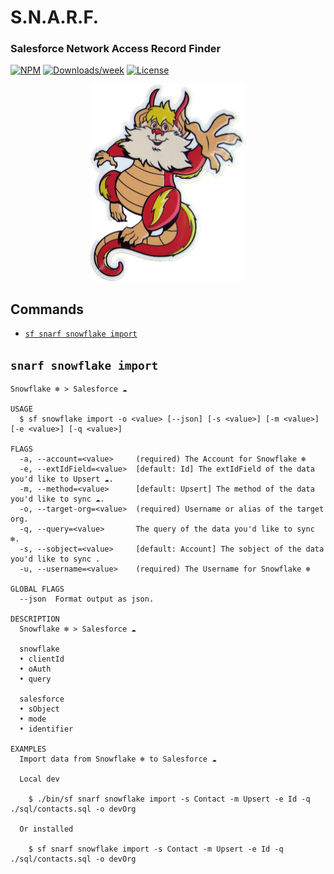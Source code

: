 # S.N.A.R.F.
### Salesforce Network Access Record Finder
[![NPM](https://img.shields.io/npm/v/snarf.svg?label=snarf)](https://www.npmjs.com/package/snarf) [![Downloads/week](https://img.shields.io/npm/dw/snarf.svg)](https://npmjs.org/package/snarf) [![License](https://img.shields.io/badge/License-BSD%203--Clause-brightgreen.svg)](https://raw.githubusercontent.com/salesforcecli/snarf/main/LICENSE.txt)

<p align="center" width="250">
    <img float="right" max-width="250" width="250" height="315" src="https://raw.githubusercontent.com/matt-newell/snarf/main/assets/snarf.png?raw=true&h=312&w=250&fit=crop&align=center"> 
</p>

## Commands

<!-- commands -->

- [`sf snarf snowflake import`](#sf-hello-world)

## `snarf snowflake import`



```
Snowflake ❄️ > Salesforce ☁️

USAGE
  $ sf snowflake import -o <value> [--json] [-s <value>] [-m <value>] [-e <value>] [-q <value>]

FLAGS
  -a, --account=<value>     (required) The Account for Snowflake ❄️
  -e, --extIdField=<value>  [default: Id] The extIdField of the data you'd like to Upsert ☁️.
  -m, --method=<value>      [default: Upsert] The method of the data you'd like to sync ☁️.
  -o, --target-org=<value>  (required) Username or alias of the target org.
  -q, --query=<value>       The query of the data you'd like to sync ❄️.
  -s, --sobject=<value>     [default: Account] The sobject of the data you'd like to sync .
  -u, --username=<value>    (required) The Username for Snowflake ❄️

GLOBAL FLAGS
  --json  Format output as json.

DESCRIPTION
  Snowflake ❄️ > Salesforce ☁️

  snowflake
  • clientId
  • oAuth
  • query

  salesforce
  • sObject
  • mode
  • identifier

EXAMPLES
  Import data from Snowflake ❄️ to Salesforce ☁️

  Local dev

    $ ./bin/sf snarf snowflake import -s Contact -m Upsert -e Id -q ./sql/contacts.sql -o devOrg

  Or installed

    $ sf snarf snowflake import -s Contact -m Upsert -e Id -q ./sql/contacts.sql -o devOrg
```

<!-- commandsstop -->

